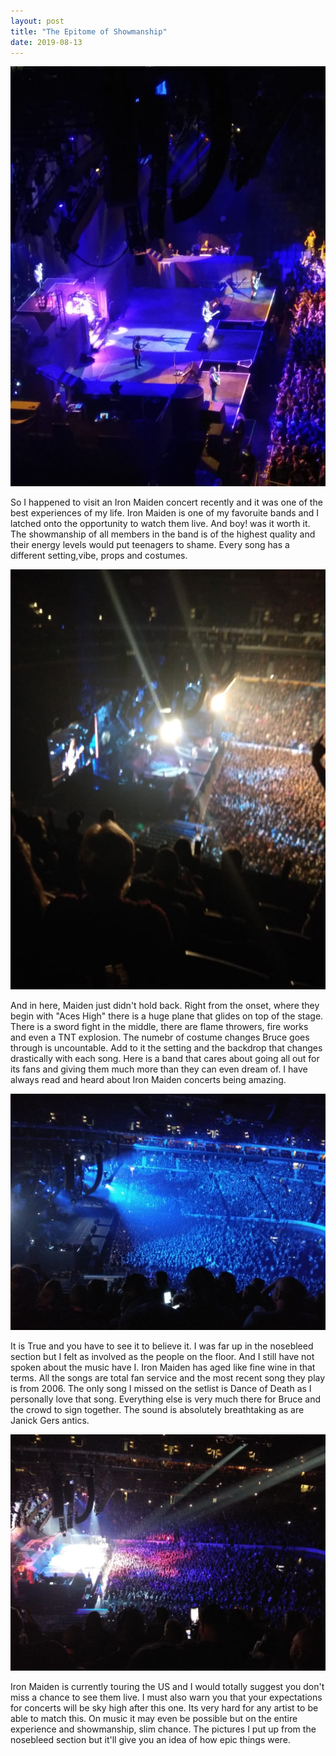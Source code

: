 ```yaml
---
layout: post
title: "The Epitome of Showmanship"
date: 2019-08-13
---
```


![My helpful screenshot](/assets/img/maiden1.jpeg)


So I happened to visit an Iron Maiden concert recently and it was one of the best experiences of my life. Iron Maiden is one of my favoruite bands and I latched onto the opportunity to watch them live. And boy! was it worth it. The showmanship of all members in the band is of the highest quality and their energy levels would put teenagers to shame. Every song has a different setting,vibe, props and costumes. 

![My helpful screenshot2](/assets/img/maiden2.jpeg)

And in here, Maiden just didn't hold back. Right from the onset, where they begin with "Aces High" there is a huge plane that glides on top of the stage. There is a sword fight in the middle, there are flame throwers, fire works and even a TNT explosion. The numebr of costume changes Bruce goes through is uncountable. Add to it the setting and the backdrop that changes drastically with each song. Here is a band that cares about going all out for its fans and giving them much more than they can even dream of. 
I have always read and heard about Iron Maiden concerts being amazing.

![My helpful screenshot](/assets/img/maiden3.jpeg)

It is True and you have to see it to believe it. I was far up in the nosebleed section but I felt as involved as the people on the floor. And I still have not spoken about the music have I. Iron Maiden has aged like fine wine in that terms. All the songs are total fan service and the most recent song they play is from 2006. The only song I missed on the setlist is Dance of Death as I personally love that song. Everything else is very much there for Bruce and the crowd to sign together. The sound is absolutely breathtaking as are Janick Gers antics. 

![My helpful screenshot](/assets/img/maiden4.jpeg)

Iron Maiden is currently touring the US and I would totally suggest you don't miss a chance to see them live. I must also warn you that your expectations for concerts will be sky high after this one. Its very hard for any artist to be able to match this. On music it may even be possible but on the entire experience and showmanship, slim chance. The pictures I put up from the nosebleed section but it'll give you an idea of how epic things were.
